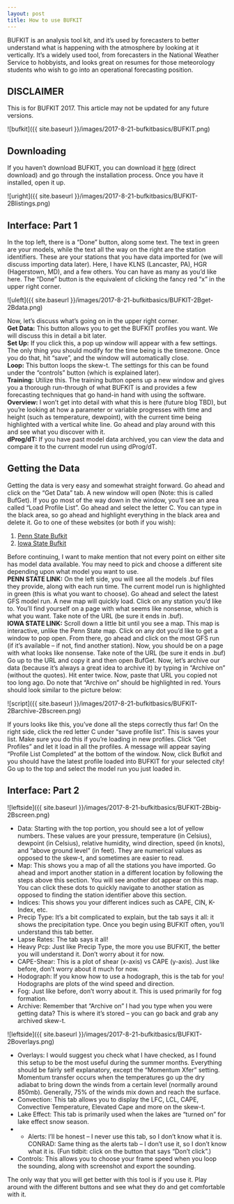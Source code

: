 ```yaml
---
layout: post
title: How to use BUFKIT
---
```


BUFKIT is an analysis tool kit, and it’s used by forecasters to better understand what is happening with the atmosphere by looking at it vertically. It’s a widely used tool, from forecasters in the National Weather Service to hobbyists, and looks great on resumes for those meteorology students who wish to go into an operational forecasting position.

## DISCLAIMER

This is for BUFKIT 2017. This article may not be updated for any future versions.

![bufkit]({{ site.baseurl }}/images/2017-8-21-bufkitbasics/BUFKIT.png)

## Downloading

If you haven’t download BUFKIT, you can download it [here](https://training.weather.gov/wdtd/tools/BUFKIT/bufkit19.zip) (direct download) and go through the installation process. Once you have it installed, open it up.

![uright]({{ site.baseurl }}/images/2017-8-21-bufkitbasics/BUFKIT-2Blistings.png)

## Interface: Part 1

In the top left, there is a “Done” button, along some text. The text in green are your models, while the text all the way on the right are the station identifiers. These are your stations that you have data imported for (we will discuss importing data later). Here, I have KLNS (Lancaster, PA), HGR (Hagerstown, MD), and a few others. You can have as many as you’d like here. The “Done” button is the equivalent of clicking the fancy red “x” in the upper right corner.

![uleft]({{ site.baseurl }}/images/2017-8-21-bufkitbasics/BUFKIT-2Bget-2Bdata.png)

Now, let’s discuss what’s going on in the upper right corner.  
__Get Data:__ This button allows you to get the BUFKIT profiles you want. We will discuss this in detail a bit later.  
__Set Up:__ If you click this, a pop up window will appear with a few settings. The only thing you should modify for the time being is the timezone. Once you do that, hit “save”, and the window will automatically close.  
__Loop:__ This button loops the skew-t. The settings for this can be found under the “controls” button (which is explained later).  
__Training:__ Utilize this. The training button opens up a new window and gives you a thorough run-through of what BUFKIT is and provides a few forecasting techniques that go hand-in hand with using the software.  
__Overview:__ I won’t get into detail with what this is here (future blog TBD), but you’re looking at how a parameter or variable progresses with time and height (such as temperature, dewpoint), with the current time being highlighted with a vertical white line. Go ahead and play around with this and see what you discover with it.  
__dProg/dT:__ If you have past model data archived, you can view the data and compare it to the current model run using dProg/dT.

## Getting the Data

Getting the data is very easy and somewhat straight forward. Go ahead and click on the “Get Data” tab. A new window will open (Note: this is called BufGet). If you go most of the way down in the window, you’ll see an area called “Load Profile List”. Go ahead and select the letter C. You can type in the black area, so go ahead and highlight everything in the black area and delete it. Go to one of these websites (or both if you wish):  

1. [Penn State Bufkit](http://www.meteo.psu.edu/bufkit/CONUS_GFS_12.html)
2. [Iowa State Bufkit](http://www.meteor.iastate.edu/~ckarsten/bufkit/data/)

Before continuing, I want to make mention that not every point on either site has model data available. You may need to pick and choose a different site depending upon what model you want to use.  
__PENN STATE LINK:__ On the left side, you will see all the models .buf files they provide, along with each run time. The current model run is highlighted in green (this is what you want to choose). Go ahead and select the latest GFS model run. A new map will quickly load. Click on any station you’d like to. You’ll find yourself on a page with what seems like nonsense, which is what you want. Take note of the URL (be sure it ends in .buf).  
__IOWA STATE LINK:__ Scroll down a little bit until you see a map. This map is interactive, unlike the Penn State map. Click on any dot you’d like to get a window to pop open. From there, go ahead and click on the most GFS run (if it’s available – if not, find another station). Now, you should be on a page with what looks like nonsense. Take note of the URL (be sure it ends in .buf)  
Go up to the URL and copy it and then open BufGet. Now, let’s archive our data (because it’s always a great idea to archive it) by typing in “Archive on” (without the quotes). Hit enter twice. Now, paste that URL you copied not too long ago. Do note that “Archive on” should be highlighted in red. Yours should look similar to the picture below:

![script]({{ site.baseurl }}/images/2017-8-21-bufkitbasics/BUFKIT-2Barchive-2Bscreen.png)

If yours looks like this, you’ve done all the steps correctly thus far! On the right side, click the red letter C under “save profile list”. This is saves your list. Make sure you do this if you’re loading in new profiles. Click “Get Profiles” and let it load in all the profiles. A message will appear saying “Profile List Completed” at the bottom of the window. Now, click Bufkit and you should have the latest profile loaded into BUFKIT for your selected city! Go up to the top and select the model run you just loaded in.

## Interface: Part 2

![leftside]({{ site.baseurl }}/images/2017-8-21-bufkitbasics/BUFKIT-2Bbig-2Bscreen.png)

* Data: Starting with the top portion, you should see a lot of yellow numbers. These values are your pressure, temperature (in Celsius), dewpoint (in Celsius), relative humidity, wind direction, speed (in knots), and “above ground level” (in feet). They are numerical values as opposed to the skew-t, and sometimes are easier to read.  
* Map: This shows you a map of all the stations you have imported. Go ahead and import another station in a different location by following the steps above this section. You will see another dot appear on this map. You can click these dots to quickly navigate to another station as opposed to finding the station identifier above this section.  
* Indices: This shows you your different indices such as CAPE, CIN, K-Index, etc.  
* Precip Type: It’s a bit complicated to explain, but the tab says it all: it shows the precipitation type. Once you begin using BUFKIT often, you’ll understand this tab better.  
* Lapse Rates: The tab says it all!  
* Heavy Pcp: Just like Precip Type, the more you use BUFKIT, the better you will understand it. Don’t worry about it for now.
* CAPE-Shear: This is a plot of shear (x-axis) vs CAPE (y-axis). Just like before, don’t worry about it much for now.  
* Hodograph: If you know how to use a hodograph, this is the tab for you! Hodographs are plots of the wind speed and direction.  
* Fog: Just like before, don’t worry about it. This is used primarily for fog formation.  
* Archive: Remember that “Archive on” I had you type when you were getting data? This is where it’s stored – you can go back and grab any archived skew-t.  

![leftside]({{ site.baseurl }}/images/2017-8-21-bufkitbasics/BUFKIT-2Boverlays.png)

* Overlays: I would suggest you check what I have checked, as I found this setup to be the most useful during the summer months. Everything should be fairly self explanatory, except the “Momentum Xfer” setting. Momentum transfer occurs when the temperatures go up the dry adiabat to bring down the winds from a certain level (normally around 850mb). Generally, 75% of the winds mix down and reach the surface.
* Convection: This tab allows you to display the LFC, LCL, CAPE, Convective Temperature, Elevated Cape and more on the skew-t.
* Lake Effect: This tab is primarily used when the lakes are “turned on” for lake effect snow season.
* * Alerts: I’ll be honest – I never use this tab, so I don’t know what it is.
    CONRAD: Same thing as the alerts tab – I don’t use it, so I don’t know what it is. (Fun tidbit: click on the button that says “Don’t click”.)
* Controls: This allows you to choose your frame speed when you loop the sounding, along with screenshot and export the sounding.

The only way that you will get better with this tool is if you use it. Play around with the different buttons and see what they do and get comfortable with it.
